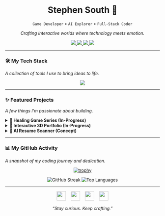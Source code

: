 <!-- 
Hi Stephen! Here's your upgraded README.
**Pro-Tip:** Create a custom banner (1280x500px) in Figma or Canva that reflects your brand. 
Upload it to your repository and replace the link in the `[Your-Banner-Image-Here]` placeholder below.
-->


<div align="center">

# Stephen South 🐉

`Game Developer` • `AI Explorer` • `Full-Stack Coder`

*Crafting interactive worlds where technology meets emotion.*

</div>

<p align="center">
  <a href="https://stephensouth13.github.io/cv-qtl/">
    <img src="https://img.shields.io/badge/Portfolio-3B82F6?style=for-the-badge&logo=googledocs&logoColor=white" />
  </a>
  <a href="https://www.linkedin.com/in/quach-long-338018274/">
    <img src="https://img.shields.io/badge/LinkedIn-0A66C2?style=for-the-badge&logo=linkedin&logoColor=white" />
  </a>
  <a href="https://x.com/SouthSteph1307">
    <img src="https://img.shields.io/badge/Twitter-1DA1F2?style=for-the-badge&logo=twitter&logoColor=white" />
  </a>
  <a href="mailto:stephensouth1307@gmail.com">
    <img src="https://img.shields.io/badge/Email_Me-D14836?style=for-the-badge&logo=gmail&logoColor=white" />
  </a>
</p>

---

### 🛠️ My Tech Stack

*A collection of tools I use to bring ideas to life.*

<p align="center">
  <a href="https://skillicons.dev">
    <img src="https://skillicons.dev/icons?i=react,nextjs,ts,tailwind,nodejs,rust,threejs,unity,py,pytorch,git,docker,figma,linux&perline=7" />
  </a>
</p>

---

### ✨ Featured Projects

*A few things I'm passionate about building.*

<details>
  <summary><b>🧩 Healing Game Series (In-Progress)</b></summary>
  <blockquote>A cozy game series designed to promote empathy and mental wellbeing, powered by GPT-driven narrative interactions.</blockquote>
  <p><b>Tech:</b> <code>Unity</code>, <code>C#</code>, <code>JavaScript</code>, <code>OpenAI API</code></p>
</details>

<details>
  <summary><b>🌌 Interactive 3D Portfolio (In-Progress)</b></summary>
  <blockquote>An immersive portfolio experience built from scratch with a 3D interactive laptop and avatar. Not just a page, but a world.</blockquote>
  <p><b>Tech:</b> <code>Three.js</code>, <code>React Three Fiber</code>, <code>Tailwind CSS</code>, <code>React</code></p>
</details>

<details>
  <summary><b>🔎 AI Resume Scanner (Concept)</b></summary>
  <blockquote>An NLP-powered tool to score and provide actionable feedback on resumes, helping job seekers optimize for ATS.</blockquote>
  <p><b>Tech:</b> <code>Python</code>, <code>Streamlit</code>, <code>NLP</code>, <code>OpenAI API</code></p>
</details>

---

### 📊 My GitHub Activity

*A snapshot of my coding journey and dedication.*

<!-- THIS IS THE "SPECIAL" STATS LAYOUT -->
<p align="center">
  <!-- GitHub Trophies -->
  <a href="https://github.com/ryo-ma/github-profile-trophy">
    <img src="https://github-profile-trophy.vercel.app/?username=stephensouth13&theme=tokyonight&no-frame=true&no-bg=true&margin-w=4" alt="trophy" />
  </a>
</p>
<p align="center">
  <!-- Streak and Stats in a row -->
  <img src="https://github-readme-streak-stats.herokuapp.com?user=StephenSouth13&theme=tokyonight&hide_border=true&border_radius=12&date_format=M%20j%5B%2C%20Y%5D" alt="GitHub Streak" />
  <img src="https://github-readme-stats.vercel.app/api/top-langs/?username=StephenSouth13&layout=compact&theme=tokyonight&hide_border=true&border_radius=12&langs_count=8" alt="Top Languages" />
</p>

---

<p align="center">
  <a href="https://www.linkedin.com/in/quach-long-338018274/"><img src="https://skillicons.dev/icons?i=linkedin" height="30"/></a>   
  <a href="https://x.com/SouthSteph1307"><img src="https://skillicons.dev/icons?i=twitter" height="30"/></a>   
  <a href="https://www.instagram.com/longquach130723/"><img src="https://skillicons.dev/icons?i=instagram" height="30"/></a>   
  <a href="https://www.youtube.com/@southstephen"><img src="https://skillicons.dev/icons?i=youtube" height="30"/></a>
</p>


<p align="center">
  <i>“Stay curious. Keep crafting.”</i>
</p>
